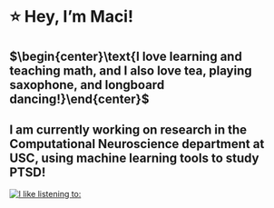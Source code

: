 # :star: $\text{Hey, I'm Maci!}$
## $\begin{center}\text{I love learning and teaching math, and I also love tea, playing saxophone, and longboard dancing!}\end{center}$

## $\text{I am currently working on research in the Computational Neuroscience department at USC, using machine learning tools to study PTSD!}$

[![I like listening to: ](https://spotify-github-profile.vercel.app/api/view?uid=2kthgk5w9ruyglapwhvp6roer&cover_image=true&theme=default&show_offline=false&background_color=121212&interchange=false)](https://github.com/kittinan/spotify-github-profile)
